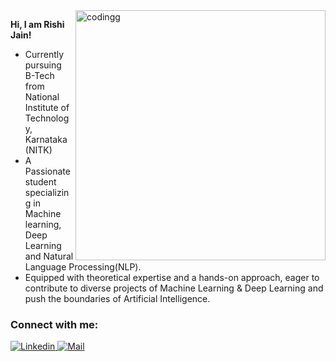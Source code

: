 


<img align="right" alt="codingg" width="400" src="https://physicsgurukul.files.wordpress.com/2019/02/character-1.gif">



**Hi, I am Rishi Jain!**

- Currently pursuing B-Tech from National Institute of Technology, Karnataka (NITK)
- A Passionate student specializing in Machine learning, Deep Learning and Natural Language Processing(NLP).
- Equipped with theoretical expertise and a hands-on approach, eager to contribute to diverse projects of Machine Learning & Deep Learning and push the boundaries of Artificial Intelligence.



<h3 align="left">Connect with me:</h3>
<p align="left">

<a href="https://linkedin.com/in/rishi-jain-5a79b7223">
    <img src="https://img.shields.io/badge/LinkedIn-0077B5?style=for-the-badge&logo=linkedin&logoColor=white" alt="Linkedin">
</a>
<a href="mailto:rishijainai262003@gmail.co">
    <img src="https://img.shields.io/badge/Gmail-D14836?style=for-the-badge&logo=gmail&logoColor=white" alt="Mail">
</a>


